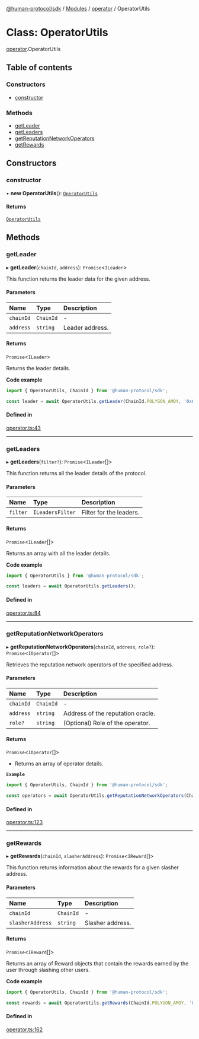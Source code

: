 [@human-protocol/sdk](../README.md) / [Modules](../modules.md) / [operator](../modules/operator.md) / OperatorUtils

# Class: OperatorUtils

[operator](../modules/operator.md).OperatorUtils

## Table of contents

### Constructors

- [constructor](operator.OperatorUtils.md#constructor)

### Methods

- [getLeader](operator.OperatorUtils.md#getleader)
- [getLeaders](operator.OperatorUtils.md#getleaders)
- [getReputationNetworkOperators](operator.OperatorUtils.md#getreputationnetworkoperators)
- [getRewards](operator.OperatorUtils.md#getrewards)

## Constructors

### constructor

• **new OperatorUtils**(): [`OperatorUtils`](operator.OperatorUtils.md)

#### Returns

[`OperatorUtils`](operator.OperatorUtils.md)

## Methods

### getLeader

▸ **getLeader**(`chainId`, `address`): `Promise`\<`ILeader`\>

This function returns the leader data for the given address.

#### Parameters

| Name | Type | Description |
| :------ | :------ | :------ |
| `chainId` | `ChainId` | - |
| `address` | `string` | Leader address. |

#### Returns

`Promise`\<`ILeader`\>

Returns the leader details.

**Code example**

```ts
import { OperatorUtils, ChainId } from '@human-protocol/sdk';

const leader = await OperatorUtils.getLeader(ChainId.POLYGON_AMOY, '0x62dD51230A30401C455c8398d06F85e4EaB6309f');
```

#### Defined in

[operator.ts:43](https://github.com/humanprotocol/human-protocol/blob/4a01940c/packages/sdk/typescript/human-protocol-sdk/src/operator.ts#L43)

___

### getLeaders

▸ **getLeaders**(`filter?`): `Promise`\<`ILeader`[]\>

This function returns all the leader details of the protocol.

#### Parameters

| Name | Type | Description |
| :------ | :------ | :------ |
| `filter` | `ILeadersFilter` | Filter for the leaders. |

#### Returns

`Promise`\<`ILeader`[]\>

Returns an array with all the leader details.

**Code example**

```ts
import { OperatorUtils } from '@human-protocol/sdk';

const leaders = await OperatorUtils.getLeaders();
```

#### Defined in

[operator.ts:84](https://github.com/humanprotocol/human-protocol/blob/4a01940c/packages/sdk/typescript/human-protocol-sdk/src/operator.ts#L84)

___

### getReputationNetworkOperators

▸ **getReputationNetworkOperators**(`chainId`, `address`, `role?`): `Promise`\<`IOperator`[]\>

Retrieves the reputation network operators of the specified address.

#### Parameters

| Name | Type | Description |
| :------ | :------ | :------ |
| `chainId` | `ChainId` | - |
| `address` | `string` | Address of the reputation oracle. |
| `role?` | `string` | (Optional) Role of the operator. |

#### Returns

`Promise`\<`IOperator`[]\>

- Returns an array of operator details.

**`Example`**

```typescript
import { OperatorUtils, ChainId } from '@human-protocol/sdk';

const operators = await OperatorUtils.getReputationNetworkOperators(ChainId.POLYGON_AMOY, '0x62dD51230A30401C455c8398d06F85e4EaB6309f');
```

#### Defined in

[operator.ts:123](https://github.com/humanprotocol/human-protocol/blob/4a01940c/packages/sdk/typescript/human-protocol-sdk/src/operator.ts#L123)

___

### getRewards

▸ **getRewards**(`chainId`, `slasherAddress`): `Promise`\<`IReward`[]\>

This function returns information about the rewards for a given slasher address.

#### Parameters

| Name | Type | Description |
| :------ | :------ | :------ |
| `chainId` | `ChainId` | - |
| `slasherAddress` | `string` | Slasher address. |

#### Returns

`Promise`\<`IReward`[]\>

Returns an array of Reward objects that contain the rewards earned by the user through slashing other users.

**Code example**

```ts
import { OperatorUtils, ChainId } from '@human-protocol/sdk';

const rewards = await OperatorUtils.getRewards(ChainId.POLYGON_AMOY, '0x62dD51230A30401C455c8398d06F85e4EaB6309f');
```

#### Defined in

[operator.ts:162](https://github.com/humanprotocol/human-protocol/blob/4a01940c/packages/sdk/typescript/human-protocol-sdk/src/operator.ts#L162)
